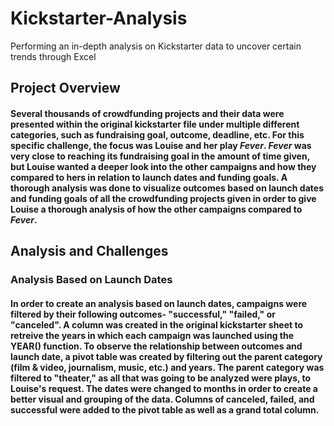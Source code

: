 # Kickstarter-Analysis
Performing an in-depth analysis on Kickstarter data to uncover certain trends through Excel
## Project Overview
#### Several thousands of crowdfunding projects and their data were presented within the original kickstarter file under multiple different categories, such as fundraising goal, outcome, deadline, etc.  For this specific challenge, the focus was Louise and her play _Fever_.  _Fever_ was very close to reaching its fundraising goal in the amount of time given, but Louise wanted a deeper look into the other campaigns and how they compared to hers in relation to launch dates and funding goals. A thorough analysis was done to visualize outcomes based on launch dates and funding goals of all the crowdfunding projects given in order to give Louise a thorough analysis of how the other campaigns compared to _Fever_.
## Analysis and Challenges
### Analysis Based on Launch Dates
#### In order to create an analysis based on launch dates, campaigns were filtered by their following outcomes- "successful," "failed," or "canceled".  A column was created in the original kickstarter sheet to retreive the years in which each campaign was launched using the YEAR() function.  To observe the relationship between outcomes and launch date, a pivot table was created by filtering out the parent category (film & video, journalism, music, etc.) and years.  The parent category was filtered to "theater," as all that was going to be analyzed were plays, to Louise's request.  The dates were changed to months in order to create a better visual and grouping of the data.  Columns of canceled, failed, and successful were added to the pivot table as well as a grand total column.  
#### 
